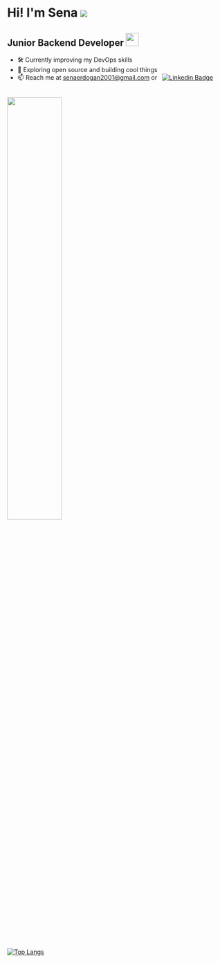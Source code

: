 # Hi! I'm Sena ![](https://user-images.githubusercontent.com/18350557/176309783-0785949b-9127-417c-8b55-ab5a4333674e.gif)

<!-- ![Pj4t](https://user-images.githubusercontent.com/66382514/202264348-6547067a-842a-4ae1-99d0-13ab0f1d01cd.gif) -->


Junior Backend Developer <img src="https://media.giphy.com/media/WUlplcMpOCEmTGBtBW/giphy.gif" width="30">
------------------------------------

* 🛠️ Currently improving my DevOps skills  
* 🌱 Exploring open source and building cool things
* 📫 Reach me at senaerdogan2001@gmail.com or &nbsp; [![Linkedin Badge](https://img.shields.io/badge/-LinkedIn-blue?style=flat&logo=Linkedin&logoColor=white)](https://www.linkedin.com/in/sena-erdo%C4%9Fan/)
  
</br>
<a href="https://github.com/sena-erdogan"><img width="50%" src="https://github-readme-stats.vercel.app/api?username=sena-erdogan&?"></a>

[![Top Langs](https://github-readme-stats.vercel.app/api/top-langs/?username=sena-erdogan&layout=compact)](https://github.com/anuraghazra/github-readme-stats)
